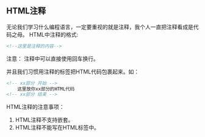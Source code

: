 ## HTML注释

无论我们学习什么编程语言，一定要重视的就是注释，我个人一直把注释看成是代码之母。
HTML中注释的格式:

```html
<!--这里是注释的内容-->
```

注意：
注释中可以直接使用回车换行。

并且我们习惯用注释的标签把HTML代码包裹起来。如：
```html
<!-- xx部分 开始 -->
    这里放你xx部分的HTML代码
<!-- xx部分 结束 -->
```

HTML注释的注意事项：
1. HTML注释不支持嵌套。
2. HTML注释不能写在HTML标签中。
